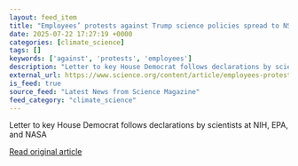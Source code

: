 ```yaml
---
layout: feed_item
title: "Employees’ protests against Trump science policies spread to NSF"
date: 2025-07-22 17:27:19 +0000
categories: [climate_science]
tags: []
keywords: ['against', 'protests', 'employees']
description: "Letter to key House Democrat follows declarations by scientists at NIH, EPA, and NASA"
external_url: https://www.science.org/content/article/employees-protests-against-trump-science-policies-spread-nsf
is_feed: true
source_feed: "Latest News from Science Magazine"
feed_category: "climate_science"
---
```


Letter to key House Democrat follows declarations by scientists at NIH, EPA, and NASA

[Read original article](https://www.science.org/content/article/employees-protests-against-trump-science-policies-spread-nsf)
